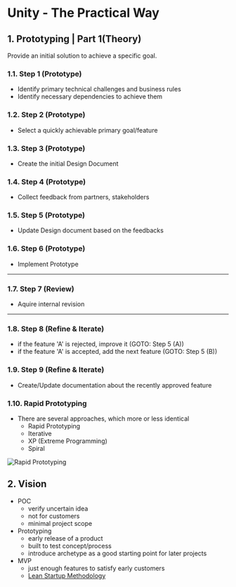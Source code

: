 <style>
  .page-header {
    background-image: none;
  }
</style>

# Unity - The Practical Way
## 1. Prototyping | Part 1(Theory)
Provide an initial solution to achieve a specific goal.

### 1.1. Step 1 (Prototype)
- Identify primary technical challenges and business rules
- Identify necessary dependencies to achieve them

### 1.2. Step 2 (Prototype)
- Select a quickly achievable primary goal/feature

### 1.3. Step 3 (Prototype)
- Create the initial Design Document

### 1.4. Step 4 (Prototype)
- Collect feedback from partners, stakeholders

### 1.5. Step 5 (Prototype)
- Update Design document based on the feedbacks

### 1.6. Step 6 (Prototype)
- Implement Prototype

---

### 1.7. Step 7 (Review)
- Aquire internal revision

---

### 1.8. Step 8 (Refine & Iterate)
- if the feature 'A' is rejected, improve it (GOTO: Step 5 (A))
- if the feature 'A' is accepted, add the next feature (GOTO: Step 5 (B))

### 1.9. Step 9 (Refine & Iterate)
- Create/Update documentation about the recently approved feature

### 1.10. Rapid Prototyping
- There are several approaches, which more or less identical
  - Rapid Prototyping
  - Iterative
  - XP (Extreme Programming)
  - Spiral

![Rapid Prototyping](https://towcenter.gitbooks.io/guide-to-journalism-and-design/content/graphics/RapidPrototyping.png)

## 2. Vision
- POC
  - verify uncertain idea
  - not for customers
  - minimal project scope
- Prototyping
  - early release of a product
  - built to test concept/process
  - introduce archetype as a good starting point for later projects
- MVP
  - just enough features to satisfy early customers
  - [Lean Startup Methodology](http://theleanstartup.com/principles)
